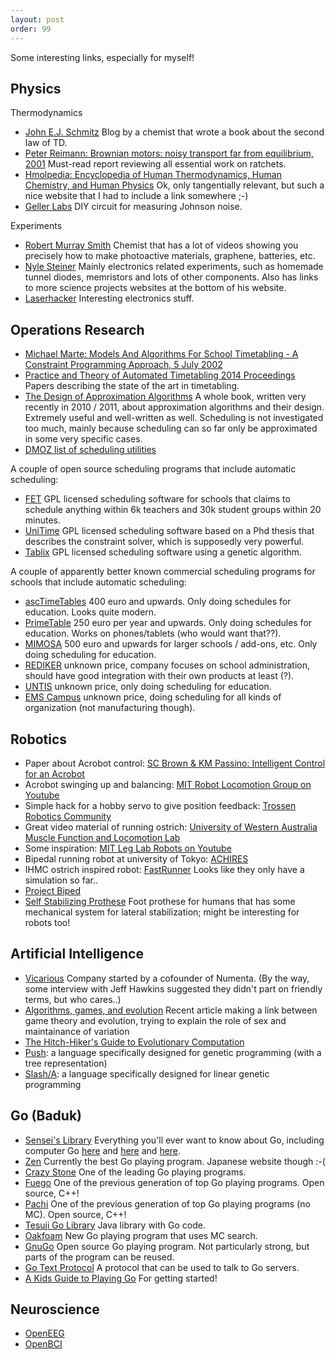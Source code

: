 ```yaml
---
layout: post
order: 99
---
```


Some interesting links, especially for myself!

## Physics

Thermodynamics

* [John E.J. Schmitz](https://secondlawoflife.wordpress.com/) Blog by a chemist that wrote a book about the second law of TD.
* [Peter Reimann: Brownian motors: noisy transport far from equilibrium, 2001](http://arxiv.org/pdf/cond-mat/0010237.pdf) Must-read report reviewing all essential work on ratchets.
* [Hmolpedia: Encyclopedia of Human Thermodynamics, Human Chemistry, and Human Physics](http://www.eoht.info/) Ok, only tangentially relevant, but such a nice website that I had to include a link somewhere ;-)
* [Geller Labs](http://www.gellerlabs.com/JCan%20Parts%20and%20Kits.htm) DIY circuit for measuring Johnson noise.

Experiments

* [Robert Murray Smith](https://www.youtube.com/user/RobertMurraySmith) Chemist that has a lot of videos showing you precisely how to make photoactive materials, graphene, batteries, etc.
* [Nyle Steiner](http://www.sparkbangbuzz.com/) Mainly electronics related experiments, such as homemade tunnel diodes, memristors and lots of other components. Also has links to more science projects websites at the bottom of his website.
* [Laserhacker](http://laserhacker.com) Interesting electronics stuff.

## Operations Research

* [Michael Marte: Models And Algorithms For School Timetabling - A Constraint Programming Approach, 5 July 2002](http://www.en.pms.ifi.lmu.de/publications/dissertationen/PMS-DISS-2003-1/PMS-DISS-2003-1.pdf)
* [Practice and Theory of Automated Timetabling 2014 Proceedings](http://www.patatconference.org/patat2014/proceedings.html) Papers describing the state of the art in timetabling.
* [The Design of Approximation Algorithms](http://www.designofapproxalgs.com/book.pdf) A whole book, written very recently in 2010 / 2011, about approximation algorithms and their design. Extremely useful and well-written as well. Scheduling is not investigated too much, mainly because scheduling can so far only be approximated in some very specific cases.
* [DMOZ list of scheduling utilities](http://www.dmoz.org/Computers/Software/Educational/Administration_and_School_Management/Scheduling_Utilities/)

A couple of open source scheduling programs that include automatic scheduling:

* [FET](http://lalescu.ro/liviu/fet/) GPL licensed scheduling software for schools that claims to schedule anything within 6k teachers and 30k student groups within 20 minutes.
* [UniTime](http://www.unitime.org) GPL licensed scheduling software based on a Phd thesis that describes the constraint solver, which is supposedly very powerful.
* [Tablix](http://www.tablix.org) GPL licensed scheduling software using a genetic algorithm.

A couple of apparently better known commercial scheduling programs for schools that include automatic scheduling:

* [ascTimeTables](http://www.asctimetables.com) 400 euro and upwards. Only doing schedules for education. Looks quite modern.
* [PrimeTable](http://www.primetimetable.com) 250 euro per year and upwards. Only doing schedules for education. Works on phones/tablets (who would want that??).
* [MIMOSA](http://www.mimosasoftware.com/) 500 euro and upwards for larger schools / add-ons, etc. Only doing scheduling for education.
* [REDIKER](http://www.rediker.com/scheduling_plus.html) unknown price, company focuses on school administration, should have good integration with their own products at least (?).
* [UNTIS](http://www.grupet.at/home_en.php) unknown price, only doing scheduling for education.
* [EMS Campus](http://www.dea.com/ProductsAndServices/Campus/Default.aspx?mi=3) unknown price, doing scheduling for all kinds of organization (not manufacturing though).

## Robotics

* Paper about Acrobot control: [SC Brown & KM Passino: Intelligent Control for an Acrobot](http://www2.ece.ohio-state.edu/~passino/PapersToPost/acrobot-JIRSTA.pdf)
* Acrobot swinging up and balancing: [MIT Robot Locomotion Group on Youtube](https://www.youtube.com/watch?v=FeCwtvrD76I)
* Simple hack for a hobby servo to give position feedback: [Trossen Robotics Community](http://forums.trossenrobotics.com/tutorials/how-to-diy-128/get-position-feedback-from-a-standard-hobby-servo-3279/)
* Great video material of running ostrich: [University of Western Australia Muscle Function and Locomotion Lab](http://mfll-uwa.jonasrubenson.com/Comparative.html)
* Some inspiration: [MIT Leg Lab Robots on Youtube](https://www.youtube.com/watch?v=vHjVV7AWaGM)
* Bipedal running robot at university of Tokyo: [ACHIRES](http://www.k2.t.u-tokyo.ac.jp/fusion/BipedalRunning/)
* IHMC ostrich inspired robot: [FastRunner](http://robots.ihmc.us/fastrunner/) Looks like they only have a simulation so far..
* [Project Biped](http://www.projectbiped.com/home)
* [Self Stabilizing Prothese](http://www.imdi-sprint.nl/huidige-projecten/een-nieuwe-beenprothese-ter-verbetering-van-de-zijwaartse-balans-van-protheselopers/) Foot prothese for humans that has some mechanical system for lateral stabilization; might be interesting for robots too!

## Artificial Intelligence

* [Vicarious](http://vicarious.com/) Company started by a cofounder of Numenta. (By the way, some interview with Jeff Hawkins suggested they didn't part on friendly terms, but who cares..)
* [Algorithms, games, and evolution](http://www.pnas.org/content/111/29/10620.abstract) Recent article making a link between game theory and evolution, trying to explain the role of sex and maintainance of variation
* [The Hitch-Hiker's Guide to Evolutionary Computation](http://www.cse.dmu.ac.uk/~rij/gafaq/top.htm)
* [Push](http://faculty.hampshire.edu/lspector/push.html): a language specifically designed for genetic programming (with a tree representation)
* [Slash/A](https://github.com/arturadib/Slash-A): a language specifically designed for linear genetic programming

## Go (Baduk)

* [Sensei's Library](http://senseis.xmp.net/) Everything you'll ever want to know about Go, including computer Go [here](http://senseis.xmp.net/?ComputerGo) and [here](http://senseis.xmp.net/?ComputerGoProgramming) and [here](http://senseis.xmp.net/?ComputerGoAlgorithms).
* [Zen](http://soft.mycom.co.jp/pcigo/tencho3/index.html) Currently the best Go playing program. Japanese website though :-(
* [Crazy Stone](http://remi.coulom.free.fr/CrazyStone/) One of the leading Go playing programs.
* [Fuego](http://fuego.sourceforge.net/) One of the previous generation of top Go playing programs. Open source, C++!
* [Pachi](http://pachi.or.cz/) One of the previous generation of top Go playing programs (no MC). Open source, C++!
* [Tesuji Go Library](http://sourceforge.net/projects/tesujigolibrary/) Java library with Go code.
* [Oakfoam](http://oakfoam.com/) New Go playing program that uses MC search.
* [GnuGo](http://www.gnu.org/software/gnugo/gnugo.html) Open source Go playing program. Not particularly strong, but parts of the program can be reused.
* [Go Text Protocol](http://www.lysator.liu.se/~gunnar/gtp/) A protocol that can be used to talk to Go servers.
* [A Kids Guide to Playing Go](https://www.playgroundequipment.com/a-kids-guide-to-playing-go/) For getting started!

## Neuroscience

* [OpenEEG](http://openeeg.sourceforge.net/doc/) 
* [OpenBCI](http://www.openbci.com/)
